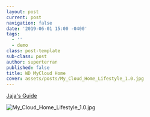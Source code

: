 ```yaml
---
layout: post
current: post
navigation: false
date: '2019-06-01 15:00 -0400'
tags:
  - ''
  - demo
class: post-template
sub-class: post
author: superterran
published: false
title: WD MyCloud Home
cover: assets/posts/My_Cloud_Home_Lifestyle_1.0.jpg
---
```


[Jaja's Guide](https://community.wd.com/t/install-entware-on-wd-my-cloud-home-ssh-access-nfs-server-opkg-install-packages/228591/18)

![My_Cloud_Home_Lifestyle_1.0.jpg]({{site.baseurl}}/assets/posts/My_Cloud_Home_Lifestyle_1.0.jpg)


